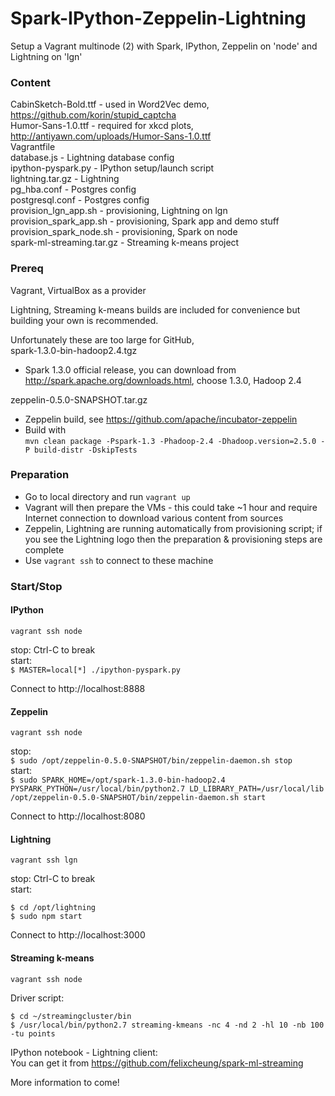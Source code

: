 # Spark-IPython-Zeppelin-Lightning

Setup a Vagrant multinode (2) with Spark, IPython, Zeppelin on 'node' and Lightning on 'lgn'

### Content

CabinSketch-Bold.ttf - used in Word2Vec demo, https://github.com/korin/stupid_captcha  
Humor-Sans-1.0.ttf - required for xkcd plots, http://antiyawn.com/uploads/Humor-Sans-1.0.ttf  
Vagrantfile  
database.js - Lightning database config  
ipython-pyspark.py - IPython setup/launch script  
lightning.tar.gz - Lightning  
pg_hba.conf - Postgres config  
postgresql.conf - Postgres config  
provision_lgn_app.sh - provisioning, Lightning on lgn  
provision_spark_app.sh - provisioning, Spark app and demo stuff  
provision_spark_node.sh - provisioning, Spark on node  
spark-ml-streaming.tar.gz - Streaming k-means project  

### Prereq

Vagrant, VirtualBox as a provider

Lightning, Streaming k-means builds are included for convenience but building your own is recommended.

Unfortunately these are too large for GitHub,  
spark-1.3.0-bin-hadoop2.4.tgz  
 - Spark 1.3.0 official release, you can download from http://spark.apache.org/downloads.html, choose 1.3.0, Hadoop 2.4

zeppelin-0.5.0-SNAPSHOT.tar.gz  
 - Zeppelin build, see https://github.com/apache/incubator-zeppelin  
 - Build with  
`mvn clean package -Pspark-1.3 -Phadoop-2.4 -Dhadoop.version=2.5.0 -P build-distr -DskipTests`

### Preparation

  - Go to local directory and run `vagrant up`
  - Vagrant will then prepare the VMs - this could take ~1 hour and require Internet connection to download various content from sources
  - Zeppelin, Lightning are running automatically from provisioning script; if you see the Lightning logo then the preparation & provisioning steps are complete
  - Use `vagrant ssh` to connect to these machine

### Start/Stop

#### IPython

`vagrant ssh node`

stop: Ctrl-C to break  
start:  
`$ MASTER=local[*] ./ipython-pyspark.py`

Connect to http://localhost:8888

#### Zeppelin

`vagrant ssh node`

stop:  
`$ sudo /opt/zeppelin-0.5.0-SNAPSHOT/bin/zeppelin-daemon.sh stop`  
start:  
`$ sudo SPARK_HOME=/opt/spark-1.3.0-bin-hadoop2.4 PYSPARK_PYTHON=/usr/local/bin/python2.7 LD_LIBRARY_PATH=/usr/local/lib /opt/zeppelin-0.5.0-SNAPSHOT/bin/zeppelin-daemon.sh start`  

Connect to http://localhost:8080

#### Lightning

`vagrant ssh lgn`

stop: Ctrl-C to break  
start:
```
$ cd /opt/lightning
$ sudo npm start
```

Connect to http://localhost:3000

#### Streaming k-means

`vagrant ssh node`

Driver script:
```
$ cd ~/streamingcluster/bin
$ /usr/local/bin/python2.7 streaming-kmeans -nc 4 -nd 2 -hl 10 -nb 100 -tu points
```

IPython notebook - Lightning client:  
You can get it from https://github.com/felixcheung/spark-ml-streaming  

More information to come!
